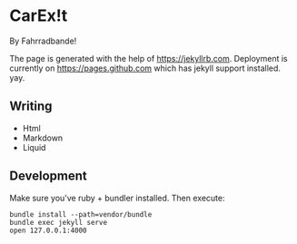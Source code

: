 # CarEx!t

By Fahrradbande!

The page is generated with the help of https://jekyllrb.com. Deployment is currently on https://pages.github.com which has jekyll support installed. yay.


## Writing

 - Html
 - Markdown
 - Liquid


## Development

Make sure you've ruby + bundler installed. Then execute:

```
bundle install --path=vendor/bundle
bundle exec jekyll serve
open 127.0.0.1:4000
```

